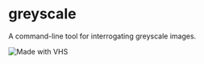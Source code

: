 # greyscale

A command-line tool for interrogating greyscale images.

 ![Made with VHS](https://vhs.charm.sh/vhs-3q4Wb3nkLwsWOKiWhiGGDB.gif)

